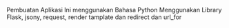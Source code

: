 Pembuatan Aplikasi Ini menggunakan Bahasa Python
Menggunakan Library Flask, jsony, request, render tamplate dan redirect dan url_for

